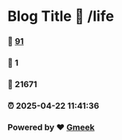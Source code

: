 # Blog Title :link: /life 
### :page_facing_up: [91](/life/tag.html) 
### :speech_balloon: 1 
### :hibiscus: 21671 
### :alarm_clock: 2025-04-22 11:41:36 
### Powered by :heart: [Gmeek](https://github.com/Meekdai/Gmeek)
